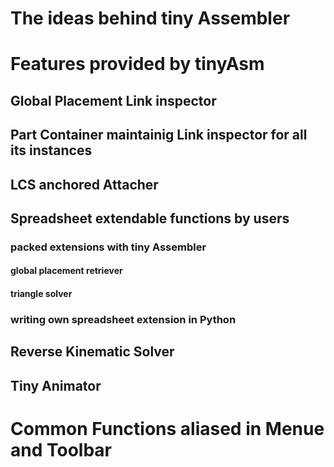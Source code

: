 # The ideas behind tiny Assembler
# Features provided by tinyAsm
## Global Placement Link inspector
## Part Container maintainig Link inspector for all its instances
## LCS anchored Attacher
## Spreadsheet extendable functions by users
### packed extensions with tiny Assembler
#### global placement retriever
#### triangle solver
### writing own spreadsheet extension in Python
## Reverse Kinematic Solver
## Tiny Animator
# Common Functions aliased in Menue and Toolbar
